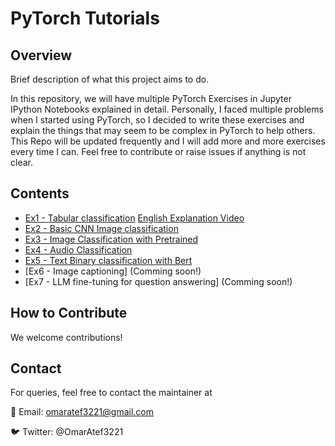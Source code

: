 # PyTorch Tutorials


## Overview

Brief description of what this project aims to do.

In this repository, we will have multiple PyTorch Exercises in Jupyter IPython Notebooks explained in detail. Personally, I faced multiple problems when I started using PyTorch, so I decided to write these exercises and explain the things that may seem to be complex in PyTorch to help others.
This Repo will be updated frequently and I will add more and more exercises every time I can. Feel free to contribute or raise issues if anything is not clear.

## Contents

- [Ex1 - Tabular classification](https://github.com/omaratef3221/pytorch_tutorials/blob/main/Ex_1_Tabular_Classification.ipynb) [English Explanation Video](https://youtu.be/L0upXKBO0SE)
- [Ex2 - Basic CNN Image classification](https://github.com/omaratef3221/pytorch_tutorials/blob/main/Ex_2_Image_multiclass_classification.ipynb)
- [Ex3 - Image Classification with Pretrained](https://github.com/omaratef3221/pytorch_tutorials/blob/main/Ex_3_Image_Classification_Pretrained.ipynb) 
- [Ex4 - Audio Classification](https://github.com/omaratef3221/pytorch_tutorials/blob/main/Ex_5_Text_Classification_Transformers.ipynb)
- [Ex5 - Text Binary classification with Bert](https://github.com/omaratef3221/pytorch_tutorials/blob/main/Ex_6_Bert_Binary_classification.ipynb)
- [Ex6 - Image captioning] (Comming soon!)
- [Ex7 - LLM fine-tuning for question answering] (Comming soon!)

## How to Contribute

We welcome contributions!

## Contact

For queries, feel free to contact the maintainer at 

📧 Email: omaratef3221@gmail.com

🐦 Twitter: @OmarAtef3221
